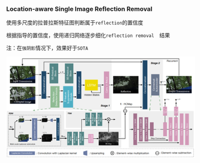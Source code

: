 <!--
 * @Author: your name
 * @Date: 2021-09-09 15:18:34
 * @LastEditTime: 2021-09-10 09:32:54
 * @LastEditors: Please set LastEditors
 * @Description: In User Settings Edit
 * @FilePath: \prometheus\algorithm\pytorch\image_inpainting\Location-aware Single Image Reflection Removal.md
-->

### Location-aware Single Image Reflection Removal

使用多尺度的拉普拉斯特征图判断属于`reflection`的置信度

根据指导的置信度，使用递归网络逐步细化`reflection removal  `结果

注：在`强阴影`情况下，效果好于`SOTA`

![sirr_la_structure](./image/sirr_la_structure.png)

